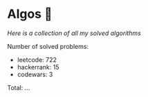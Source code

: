 # Algos 🏯

_Here is a collection of all my solved algorithms_

Number of solved problems:
- leetcode: 722
- hackerrank: 15
- codewars: 3

Total: ...
